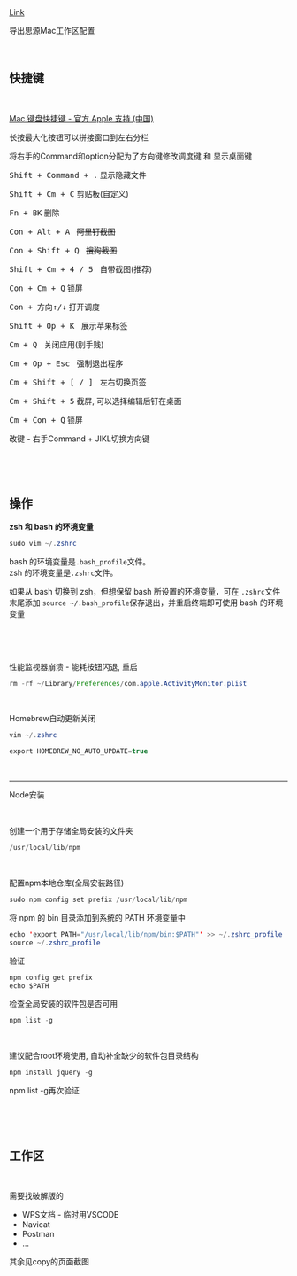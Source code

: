 ‍

[Link](https://imageslr.com/2020/03/19/mac-initialization#%E5%8A%A0%E9%80%9F-zoom-%E5%8A%A8%E7%94%BB)

导出思源Mac工作区配置

‍

## 快捷键

‍

[Mac 键盘快捷键 - 官方 Apple 支持 (中国)](https://support.apple.com/zh-cn/102650)

长按最大化按钮可以拼接窗口到左右分栏

将右手的Command和option分配为了方向键修改调度键 和 显示桌面键

​<kbd>Shift + Command + .</kbd>​    显示隐藏文件

​<kbd>Shift + Cm + C</kbd>​    剪贴板(自定义)

​<kbd>Fn + BK</kbd>​    删除

​<kbd>Con + Alt + A </kbd>​    ~~阿里钉截图~~

​<kbd>Con + Shift + Q </kbd>​    ~~搜狗截图~~

​<kbd>Shift + Cm + 4 / 5 </kbd>​    自带截图(推荐)

​<kbd>Con + Cm + Q</kbd>​     锁屏

​<kbd>Con + 方向↑/↓</kbd>​     打开调度​​

​<kbd>Shift + Op + K </kbd>​    展示苹果标签

​<kbd>Cm + Q </kbd>​    关闭应用(别手贱)

​<kbd>Cm + Op + Esc </kbd>​    强制退出程序

​<kbd>Cm + Shift + [ / ] </kbd>​    左右切换页签

​<kbd>Cm + Shift + 5</kbd>​    截屏, 可以选择编辑后钉在桌面

​<kbd>Cm + Con + Q</kbd>​    锁屏

改键 - 右手Command + JIKL切换方向键

‍

‍

## 操作

**zsh 和 bash 的环境变量**

```java
sudo vim ~/.zshrc 
```

bash 的环境变量是`.bash_profile`​文件。  
zsh 的环境变量是`.zshrc`​文件。

如果从 bash 切换到 zsh，但想保留 bash 所设置的环境变量，可在 `.zshrc`​文件末尾添加 `source ~/.bash_profile`​ 保存退出，并重启终端即可使用 bash 的环境变量

‍

‍

性能监视器崩溃 - 能耗按钮闪退, 重启

```java
rm -rf ~/Library/Preferences/com.apple.ActivityMonitor.plist
```

‍

Homebrew自动更新关闭

```java
vim ~/.zshrc
```

```java
export HOMEBREW_NO_AUTO_UPDATE=true
```

‍

---

Node安装

‍

创建一个用于存储全局安装的文件夹

```java
/usr/local/lib/npm
```

‍

配置npm本地仓库(全局安装路径)

```java
sudo npm config set prefix /usr/local/lib/npm
```

将 npm 的 bin 目录添加到系统的 PATH 环境变量中

```java
echo 'export PATH="/usr/local/lib/npm/bin:$PATH"' >> ~/.zshrc_profile
source ~/.zshrc_profile

```

验证

```java
npm config get prefix
echo $PATH
```

检查全局安装的软件包是否可用

```java
npm list -g
```

‍

建议配合root环境使用, 自动补全缺少的软件包目录结构

```java
npm install jquery -g
```

npm list -g再次验证

‍

‍

## 工作区

‍

需要找破解版的

* WPS文档 - 临时用VSCODE
* Navicat
* Postman
* ...

其余见copy的页面截图
